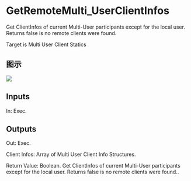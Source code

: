 # GetRemoteMulti_UserClientInfos

Get ClientInfos of current Multi-User participants except for the local user. Returns false is no remote clients were found.

Target is Multi User Client Statics

## 图示

![]($-20221218-20102180.png)

## Inputs

In: Exec.  

## Outputs

Out: Exec.

Client Infos: Array of Multi User Client Info Structures.

Return Value: Boolean. Get ClientInfos of current Multi-User participants except for the local user. Returns false is no remote clients were found..

